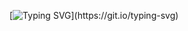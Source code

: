 [![Typing SVG](https://readme-typing-svg.herokuapp.com?duration=3000&color=07B6F7&center=true&lines=Hi!+I'm+Serhat.)](https://git.io/typing-svg)

<!--![](https://komarev.com/ghpvc/?username=your-github-serhatkarakoca&color=green)-->


<!--

![Anurag's github stats](https://github-readme-stats.vercel.app/api?username=serhatkarakoca&show_icons=true&theme=merko)


Here are some ideas to get you started:

- 🔭 I’m currently working on ...
- 🌱 I’m currently learning ...
- 👯 I’m looking to collaborate on ...
- 🤔 I’m looking for help with ...
- 💬 Ask me about ...
- 📫 How to reach me: ...
- 😄 Pronouns: ...
- ⚡ Fun fact: ...
-->
